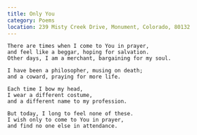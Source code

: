 ```yaml
---
title: Only You
category: Poems
location: 239 Misty Creek Drive, Monument, Colorado, 80132
---
```


    There are times when I come to You in prayer,
    and feel like a beggar, hoping for salvation.
    Other days, I am a merchant, bargaining for my soul.

    I have been a philosopher, musing on death;
    and a coward, praying for more life.

    Each time I bow my head,
    I wear a different costume,
    and a different name to my profession.

    But today, I long to feel none of these.
    I wish only to come to You in prayer,
    and find no one else in attendance.

